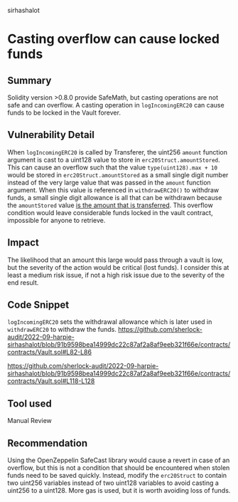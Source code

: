 sirhashalot
# Casting overflow can cause locked funds

## Summary

Solidity version >0.8.0 provide SafeMath, but casting operations are not safe and can overflow. A casting operation in `logIncomingERC20` can cause funds to be locked in the Vault forever.

## Vulnerability Detail

When `logIncomingERC20` is called by Transferer, the uint256 `amount` function argument is cast to a uint128 value to store in `erc20Struct.amountStored`. This can cause an overflow such that the value `type(uint128).max + 10` would be stored in `erc20Struct.amountStored` as a small single digit number instead of the very large value that was passed in the `amount` function argument. When this value is referenced in `withdrawERC20()` to withdraw funds, a small single digit allowance is all that can be withdrawn because the `amountStored` value [is the amount that is transferred](https://github.com/sherlock-audit/2022-09-harpie-sirhashalot/blob/91b9598bea14999dc22c87af2a8af9eeb321f66e/contracts/contracts/Vault.sol#L127). This overflow condition would leave considerable funds locked in the vault contract, impossible for anyone to retrieve.

## Impact

The likelihood that an amount this large would pass through a vault is low, but the severity of the action would be critical (lost funds). I consider this at least a medium risk issue, if not a high risk issue due to the severity of the end result.

## Code Snippet

`logIncomingERC20` sets the withdrawal allowance which is later used in `withdrawERC20` to withdraw the funds.
https://github.com/sherlock-audit/2022-09-harpie-sirhashalot/blob/91b9598bea14999dc22c87af2a8af9eeb321f66e/contracts/contracts/Vault.sol#L82-L86

https://github.com/sherlock-audit/2022-09-harpie-sirhashalot/blob/91b9598bea14999dc22c87af2a8af9eeb321f66e/contracts/contracts/Vault.sol#L118-L128

## Tool used

Manual Review

## Recommendation

Using the OpenZeppelin SafeCast library would cause a revert in case of an overflow, but this is not a condition that should be encountered when stolen funds need to be saved quickly. Instead, modify the `erc20Struct` to contain two uint256 variables instead of two uint128 variables to avoid casting a uint256 to a uint128. More gas is used, but it is worth avoiding loss of funds.